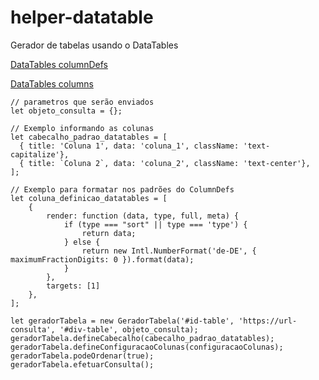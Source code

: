 # helper-datatable
Gerador de tabelas usando o DataTables

<p><a href="[/url](https://datatables.net/reference/option/columnDefs)" title="columnDefs">DataTables columnDefs</a></p>
<p><a href="[/url](https://datatables.net/reference/option/columns)" title="columnDefs">DataTables columns</a></p>

```
// parametros que serão enviados 
let objeto_consulta = {};

// Exemplo informando as colunas
let cabecalho_padrao_datatables = [
  { title: 'Coluna 1', data: 'coluna_1', className: 'text-capitalize'},
  { title: `Coluna 2`, data: 'coluna_2', className: 'text-center'},
];

// Exemplo para formatar nos padrões do ColumnDefs
let coluna_definicao_datatables = [
    {
        render: function (data, type, full, meta) {
            if (type === "sort" || type === 'type') {
                return data;
            } else {
                return new Intl.NumberFormat('de-DE', { maximumFractionDigits: 0 }).format(data);
            }
        },
        targets: [1]
    },
];

let geradorTabela = new GeradorTabela('#id-table', 'https://url-consulta', '#div-table', objeto_consulta);
geradorTabela.defineCabecalho(cabecalho_padrao_datatables);
geradorTabela.defineConfiguracaoColunas(configuracaoColunas);
geradorTabela.podeOrdenar(true);
geradorTabela.efetuarConsulta();

```
